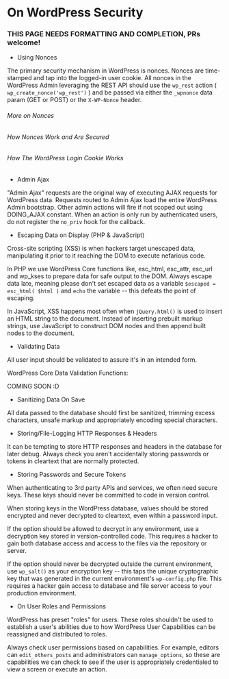 # On WordPress Security

### THIS PAGE NEEDS FORMATTING AND COMPLETION, PRs welcome!

* Using Nonces

The primary security mechanism in WordPress is nonces. Nonces are time-stamped and tap into the logged-in user cookie. All nonces in the WordPress Admin leveraging the REST API should use the `wp_rest` action ( `wp_create_nonce('wp_rest')` ) and be passed via either the `_wpnonce` data param (GET or POST) or the `X-WP-Nonce` header.

###### More on Nonces
###### How Nonces Work and Are Secured
###### How The WordPress Login Cookie Works

* Admin Ajax

"Admin Ajax" requests are the original way of executing AJAX requests for WordPress data. Requests routed to Admin Ajax load the entire WordPress Admin bootstrap. Other admin actions will fire if not scoped out using DOING_AJAX constant. When an action is only run by authenticated users, do not register the `no_priv` hook for the callback.

* Escaping Data on Display (PHP & JavaScript)

Cross-site scripting (XSS) is when hackers target unescaped data, manipulating it prior to it reaching the DOM to execute nefarious code.

In PHP we use WordPress Core functions like, esc_html, esc_attr, esc_url and wp_kses to prepare data for safe output to the DOM. Always escape data late, meaning please don't set escaped data as a variable `$escaped = esc_html( $html )` and `echo` the variable -- this defeats the point of escaping.

In JavaScript, XSS happens most often when `jQuery.html()` is used to insert an HTML string to the document. Instead of inserting prebuilt markup strings, use JavaScript to construct DOM nodes and then append built nodes to the document.

* Validating Data

All user input should be validated to assure it's in an intended form.

WordPress Core Data Validation Functions:

COMING SOON :D

* Sanitizing Data On Save

All data passed to the database should first be sanitized, trimming excess characters, unsafe markup and appropriately encoding special characters.

* Storing/File-Logging HTTP Responses & Headers

It can be tempting to store HTTP responses and headers in the database for later debug. Always check you aren't accidentally storing passwords or tokens in cleartext that are normally protected.

* Storing Passwords and Secure Tokens

When authenticating to 3rd party APIs and services, we often need secure keys. These keys should never be committed to code in version control.

When storing keys in the WordPress database, values should be stored encrypted and never decrypted to cleartext, even within a password input.

If the option should be allowed to decrypt in any environment, use a decryption key stored in version-controlled code. This requires a hacker to gain both database access and access to the files via the repository or server.

If the option should never be decrypted outside the current environment, use `wp_salt()` as your encryption key -- this taps the unique cryptographic key that was generated in the current environment's `wp-config.php` file. This requires a hacker gain access to database and file server access to your production environment.

* On User Roles and Permissions

WordPress has preset "roles" for users. These roles shouldn't be used to establish a user's abilities due to how WordPress User Capabilities can be reassigned and distributed to roles.

Always check user permissions based on capabilities. For example, editors can `edit_others_posts` and administrators can `manage_options`, so these are capabilities we can check to see if the user is appropriately credentialed to view a screen or execute an action.
